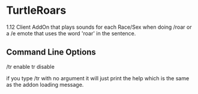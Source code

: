 # TurtleRoars
1.12 Client AddOn that plays sounds for each Race/Sex when doing /roar or a /e emote that uses the word 'roar' in the sentence.

## Command Line Options
/tr enable
tr disable

if you type /tr with no argument it will just print the help which is the same as the addon loading message.
